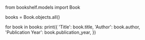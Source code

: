 from bookshelf.models import Book

books = Book.objects.all()

for book in books:
    print({
        'Title': book.title,
        'Author': book.author,
        'Publication Year': book.publication_year,
    })